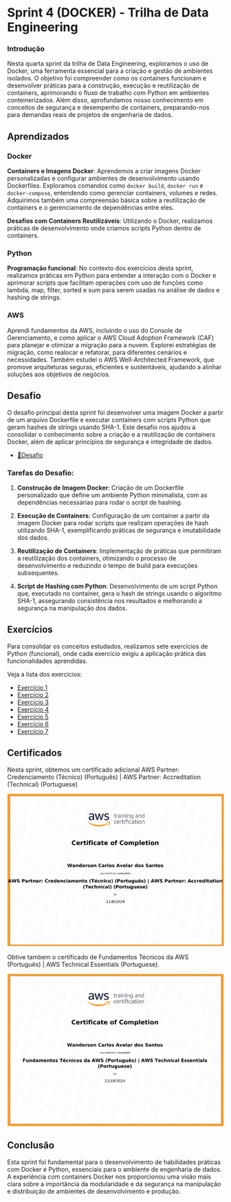 # Sprint 4 (DOCKER) - Trilha de Data Engineering

### Introdução

Nesta quarta sprint da trilha de Data Engineering, exploramos o uso de Docker, uma ferramenta essencial para a criação e gestão de ambientes isolados. O objetivo foi compreender como os containers funcionam e desenvolver práticas para a construção, execução e reutilização de containers, aprimorando o fluxo de trabalho com Python em ambientes conteinerizados. Além disso, aprofundamos nosso conhecimento em conceitos de segurança e desempenho de containers, preparando-nos para demandas reais de projetos de engenharia de dados.

## Aprendizados

### Docker
**Containers e Imagens Docker**: Aprendemos a criar imagens Docker personalizadas e configurar ambientes de desenvolvimento usando Dockerfiles. Exploramos comandos como `docker build`, `docker run` e `docker-compose`, entendendo como gerenciar containers, volumes e redes. Adquirimos também uma compreensão básica sobre a reutilização de containers e o gerenciamento de dependências entre eles.

**Desafios com Containers Reutilizáveis**: Utilizando o Docker, realizamos práticas de desenvolvimento onde criamos scripts Python dentro de containers.

### Python
**Programação funcional**: No contexto dos exercícios desta sprint, realizamos práticas em Python para entender a interação com o Docker e aprimorar scripts que facilitam operações com uso de funções como lambda, map, filter, sorted e sum para serem usadas na análise de dados e hashing de strings.

### AWS

Aprendi fundamentos da AWS, incluindo o uso do Console de Gerenciamento, e como aplicar o AWS Cloud Adoption Framework (CAF) para planejar e otimizar a migração para a nuvem. Explorei estratégias de migração, como realocar e refatorar, para diferentes cenários e necessidades. Também estudei o AWS Well-Architected Framework, que promove arquiteturas seguras, eficientes e sustentáveis, ajudando a alinhar soluções aos objetivos de negócios.

## Desafio

O desafio principal desta sprint foi desenvolver uma imagem Docker a partir de um arquivo Dockerfile e executar containers com scripts Python que geram hashes de strings usando SHA-1. Este desafio nos ajudou a consolidar o conhecimento sobre a criação e a reutilização de containers Docker, além de aplicar princípios de segurança e integridade de dados.

- [📁Desafio](../sprint_4/desafio)

### Tarefas do Desafio:

1. **Construção de Imagem Docker**: Criação de um Dockerfile personalizado que define um ambiente Python minimalista, com as dependências necessárias para rodar o script de hashing.
   
2. **Execução de Containers**: Configuração de um container a partir da imagem Docker para rodar scripts que realizam operações de hash utilizando SHA-1, exemplificando práticas de segurança e imutabilidade dos dados.

3. **Reutilização de Containers**: Implementação de práticas que permitiram a reutilização dos containers, otimizando o processo de desenvolvimento e reduzindo o tempo de build para execuções subsequentes.

4. **Script de Hashing com Python**: Desenvolvimento de um script Python que, executado no container, gera o hash de strings usando o algoritmo SHA-1, assegurando consistência nos resultados e melhorando a segurança na manipulação dos dados.

## Exercícios

Para consolidar os conceitos estudados, realizamos sete exercícios de Python (funcional), onde cada exercício exigiu a aplicação prática das funcionalidades aprendidas.

Veja a lista dos exercícios:

- [Exercício 1](../sprint_4/exercicios/ex_1.py)
- [Exercício 2](../sprint_4/exercicios/ex_2.py)
- [Exercício 3](../sprint_4/exercicios/ex_3.py)
- [Exercício 4](../sprint_4/exercicios/ex_4.py)
- [Exercício 5](../sprint_4/exercicios/ex_5.py)
- [Exercício 6](../sprint_4/exercicios/ex_6.py)
- [Exercício 7](../sprint_4/exercicios/ex_7.py)

## Certificados

Nesta sprint, obtemos um certificado adicional AWS Partner: Credenciamento (Técnico) (Português) | AWS Partner: Accreditation (Technical) (Portuguese) 

![Certificado AWS](../sprint_4/certificados/AWS.png)

Obtive tambem o certificado de Fundamentos Técnicos da AWS (Português) | AWS Technical Essentials (Portuguese).

![Certificado AWS](../sprint_4/certificados/fundamentos_tecnicos.png)

## Conclusão

Esta sprint foi fundamental para o desenvolvimento de habilidades práticas com Docker e Python, essenciais para o ambiente de engenharia de dados. A experiência com containers Docker nos proporcionou uma visão mais clara sobre a importância da modularidade e da segurança na manipulação e distribuição de ambientes de desenvolvimento e produção.
